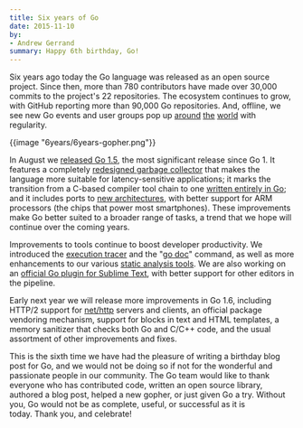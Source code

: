 ```yaml
---
title: Six years of Go
date: 2015-11-10
by:
- Andrew Gerrand
summary: Happy 6th birthday, Go!
---
```



Six years ago today the Go language was released as an open source project.
Since then, more than 780 contributors have made over 30,000 commits to the
project's 22 repositories. The ecosystem continues to grow, with GitHub
reporting more than 90,000 Go repositories. And, offline, we see new Go events
and user groups pop up [around](/blog/gophercon2015)
[the](/blog/gouk15)
[world](/blog/gopherchina) with regularity.

{{image "6years/6years-gopher.png"}}

In August we [released Go 1.5](/blog/go1.5), the most
significant release since Go 1. It features a completely
[redesigned garbage collector](/doc/go1.5#gc) that makes
the language more suitable for latency-sensitive applications; it marks the
transition from a C-based compiler tool chain to one
[written entirely in Go](/doc/go1.5#c); and it includes
ports to [new architectures](/doc/go1.5#ports), with better
support for ARM processors (the chips that power most smartphones).
These improvements make Go better suited to a broader range of tasks, a trend
that we hope will continue over the coming years.

Improvements to tools continue to boost developer productivity.
We introduced the [execution tracer](/cmd/trace/) and the
"[go doc](/cmd/go/#hdr-Show_documentation_for_package_or_symbol)"
command, as well as more enhancements to our various
[static analysis tools](/talks/2014/static-analysis.slide).
We are also working on an
[official Go plugin for Sublime Text](https://groups.google.com/forum/#!topic/Golang-nuts/8oCSjAiKXUQ),
with better support for other editors in the pipeline.

Early next year we will release more improvements in Go 1.6, including
HTTP/2 support for [net/http](/pkg/net/http/) servers and
clients, an official package vendoring mechanism, support for blocks in text
and HTML templates, a memory sanitizer that checks both Go and C/C++ code, and
the usual assortment of other improvements and fixes.

This is the sixth time we have had the pleasure of writing a birthday blog post
for Go, and we would not be doing so if not for the wonderful and passionate
people in our community. The Go team would like to thank everyone who has
contributed code, written an open source library, authored a blog post, helped
a new gopher, or just given Go a try. Without you, Go would not be as complete,
useful, or successful as it is today. Thank you, and celebrate!
